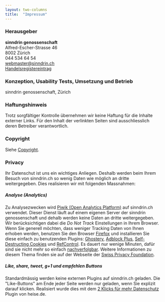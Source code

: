 ```yaml
---
layout: two-columns
title:  "Impressum"
---
```

### Herausgeber

**sinndrin genossenschaft**<br>
Alfred-Escher-Strasse 46<br>
8002 Zürich<br>
<i class="fi-telephone"></i> 044 534 64 54<br>
<a href="mailto:webmaster@sinndrin.ch"><i class="fi-mail"></i> webmaster@sinndrin.ch</a><br>
<a href="http://zh.powernet.ch/webservices/inet/HRG/HRG.asmx/getHRGHTML?chnr=0205000489&amp;amt=020&amp;toBeModified=0&amp;validOnly=0&amp;lang=1&amp;sort=0">Handelsregistereintrag</a>

### Konzeption, Usability Tests, Umsetzung und Betrieb

sinndrin genossenschaft, Zürich

### Haftungshinweis

Trotz sorgfältiger Kontrolle übernehmen wir keine Haftung für die Inhalte externer Links. Für den Inhalt der verlinkten Seiten sind ausschliesslich deren Betreiber verantwortlich.

### Copyright
Siehe [Copyright](/ueber-uns/copyright/).

### Privacy
Ihr Datenschut ist uns ein wichtiges Anliegen. Deshalb werden beim Ihrem Besuch von sinndrin.ch so wenig Daten wie möglich an dritte weitergegeben. Dies realisieren wir mit folgenden Massnahmen:

##### Analyse (Analytics)
Zu Analysezwecken wird [Piwik (Open Analytics Platform)](http://piwik.org/) auf sinndrin.ch verwendet. Dieser Dienst läuft auf einem eigenen Server der sinndrin genossenschaft und dehalb werden keine Daten an dritte weitergegeben. Wir berücksichtigen dabei die *Do Not Track* Einstellungen in Ihrem Browser. Wenn Sie generell möchten, dass weniger Tracking Daten von Ihnen erhoben werden, benutzen Sie den Browser [Firefox](http://firefox.org/) und installieren Sie diese einfach zu benutzenden Plugins: [Ghostery](https://addons.mozilla.org/de/firefox/addon/ghostery/), [Adblock Plus](https://addons.mozilla.org/de/firefox/addon/adblock-plus/), [Self-Destructing Cookies](https://addons.mozilla.org/de/firefox/addon/self-destructing-cookies/) und [RefControl](https://addons.mozilla.org/de/firefox/addon/refcontrol/). Es dauert nur wenige Minuten, dafür sind sie nicht mehr so einfach [nachverfolgbar](http://panopticlick.eff.org/). Weitere Informationen zu diesem Thema finden sie auf der Webseite der [Swiss Privacy Foundation](http://www.privacyfoundation.ch/de/service/browserspuren.html).

##### Like, share, tweet, g+1 und empfehlen Buttons
Standardmässig werden keine externen Plugins auf sinndrin.ch geladen. Die "Like-Buttons" am Ende jeder Seite werden nur geladen, wenn Sie explizit darauf klicken. Realisiert wurde dies mit dem [2 Klicks für mehr Datenschutz](http://www.heise.de/ct/artikel/2-Klicks-fuer-mehr-Datenschutz-1333879.html) Plugin von heise.de.